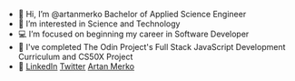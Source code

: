 - 👋 Hi, I’m @artanmerko Bachelor of Applied Science Engineer
- 👀 I’m interested in Science and Technology
- 💻 I’m focused on beginning my career in Software Developer
- 🌱  I've completed The Odin Project's Full Stack JavaScript Development Curriculum and CS50X Project
- :link: [LinkedIn](https://www.linkedin.com/in/artan-merko-5b5b35231/)
[Twitter](https://twitter.com/ArtanMerko) [Artan Merko](https://artanmerko.github.io/homepage/)


<!-- -
artanmerko/artanmerko is a ✨ special ✨ repository because its `README.md` (this file) appears on your GitHub profile.
You can click the Preview link to take a look at your changes.

![image title](https://rushter.com/counter.svg)
![github](https://img.shields.io/badge/GitHub-000000?style=for-the-badge&logo=G!itHub&logoColor=white)


--->
